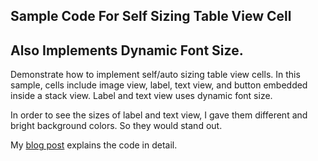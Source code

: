 ## Sample Code For Self Sizing Table View Cell
## Also Implements Dynamic Font Size.

Demonstrate how to implement self/auto sizing table view cells. In this sample,
cells include image view, label, text view, and button embedded inside a stack view.
Label and text view uses dynamic font size.

In order to see the sizes of label and text view, I gave them different and bright
background colors. So they would stand out.

My [blog post](https://www.kyleshin.info/blog/2019/01/02/self-sizing-tableView-cells) explains the code in detail. 
